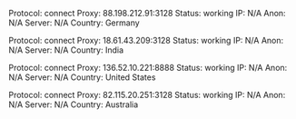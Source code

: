 Protocol: connect
Proxy: 88.198.212.91:3128
Status: working
IP: N/A
Anon: N/A
Server: N/A
Country: Germany

Protocol: connect
Proxy: 18.61.43.209:3128
Status: working
IP: N/A
Anon: N/A
Server: N/A
Country: India

Protocol: connect
Proxy: 136.52.10.221:8888
Status: working
IP: N/A
Anon: N/A
Server: N/A
Country: United States

Protocol: connect
Proxy: 82.115.20.251:3128
Status: working
IP: N/A
Anon: N/A
Server: N/A
Country: Australia

